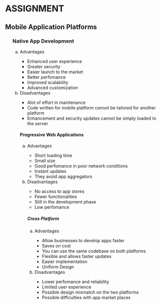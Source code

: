<html>
<head>
<h1>ASSIGNMENT</h1>
</head>
<Body>
  <h2>Mobile Application Platforms</h2>
  <OL type="1">
 <h3>Native App Development</h3>
 <OL type="a">
 <Li>Advantages</Li>
   <UL type="square">
 <Li>Enhanced user experience</Li>
 <Li>Greater security</Li>
 <Li>Easier launch to the market</Li>
 <Li>Better perfomance</Li>
 <Li>Improved scalability</Li>
 <Li>Advanced customization</Li>
   </UL>
     <Li>Disadvantages</Li>
  <UL type="square">
    <Li>Alot of effort in maintenance</Li>
    <Li>Code written for mobile platform cannot be tailored for another platform</Li>
    <Li>Enhancement and security updates cannot be simply loaded to the server</Li>
  </UL>
   <h4>Progressive Web Applications</h4>
     <OL type="a">
       <Li>Advantages</Li>
    <UL type="circle">
      <Li>Short loading time</Li>
      <Li>Small size</Li>
      <Li>Good perfomance in poor network conditions</Li>
      <Li>Instant updates</Li>
      <Li>They avoid app aggregators</Li>
       </UL>
       <Li>Disadvantages</Li>
       <UL type="circle">
         <Li>No access to app stores</Li>
         <Li>Fewer functionalities</Li>
         <Li>Still in the development phase</Li>
         <Li>Low perfomance</Li>
       </UL>
       <h5>Cross Platform</h5>
       <OL type="a">
         <Li>Advantages</Li>
         <UL type="disc">
           <Li>Allow businesses to develop apps faster</Li>
           <Li>Saves on cost</Li>
           <Li>You can use the same codebase on both platforms</Li>
           <Li>Flexible and allows faster updates</Li>
           <Li>Easier implementation</Li>
           <Li>Uniform Design</Li>
         </UL>
         <Li>Disadvantages</Li>
         <UL type="disc">
           <Li>Lower perfomance and reliability</Li>
           <Li>Limited user experience</Li>
           <Li>Possible design mismatch on the two platforms</Li>
           <Li>Possible difficulties with app market places</Li>
         </UL>
       </OL>
       </Body>
   </html>
   
    
